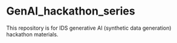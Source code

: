 # GenAI_hackathon_series
This repository is for IDS generative AI (synthetic data generation) hackathon materials. 
